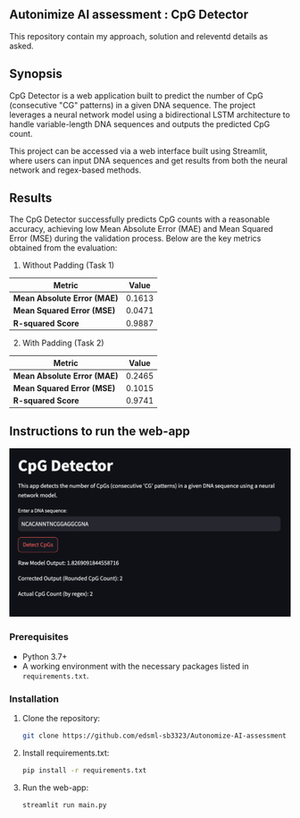 ## Autonimize AI assessment : CpG Detector

This repository contain my approach, solution and releventd details as asked.

## Synopsis
CpG Detector is a web application built to predict the number of CpG (consecutive "CG" patterns) in a given DNA sequence. The project leverages a neural network model using a bidirectional LSTM architecture to handle variable-length DNA sequences and outputs the predicted CpG count.

This project can be accessed via a web interface built using Streamlit, where users can input DNA sequences and get results from both the neural network and regex-based methods.

## Results
The CpG Detector successfully predicts CpG counts with a reasonable accuracy, achieving low Mean Absolute Error (MAE) and Mean Squared Error (MSE) during the validation process. Below are the key metrics obtained from the evaluation:

1. Without Padding (Task 1)

| Metric                     | Value  |
|-----------------------------|---------|
| **Mean Absolute Error (MAE)**| 0.1613 |
| **Mean Squared Error (MSE)** | 0.0471 |
| **R-squared Score**          | 0.9887 |


2. With Padding (Task 2)

| Metric                     | Value  |
|-----------------------------|---------|
| **Mean Absolute Error (MAE)**| 0.2465 |
| **Mean Squared Error (MSE)** | 0.1015 |
| **R-squared Score**          | 0.9741 |


## Instructions to run the web-app
![Streamlit UI](ui.png)


### Prerequisites
- Python 3.7+
- A working environment with the necessary packages listed in `requirements.txt`.

### Installation

1. Clone the repository:
   ```bash
   git clone https://github.com/edsml-sb3323/Autonomize-AI-assessment

2. Install requirements.txt:
   ```bash
   pip install -r requirements.txt

3. Run the web-app:
   ```bash
   streamlit run main.py 
